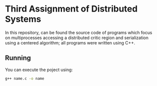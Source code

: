 # Third Assignment of Distributed Systems
In this repository, can be found the source code of programs which focus on multiprocesses accessing a distributed critic region and serialization using a centered algorithm; all programs were written using C++.
## Running
You can execute the poject using:
```sh
g++ name.c -o name
```
